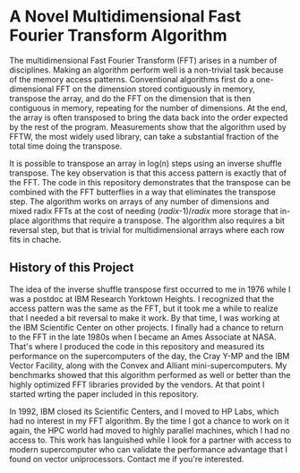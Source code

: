 # A Novel Multidimensional Fast Fourier Transform Algorithm

The multidimensional Fast Fourier Transform (FFT) arises in a number of disciplines.  Making an algorithm perform well is a non-trivial task because of the memory access patterns.  Conventional algorithms first do a one-dimensional FFT on the dimension stored contiguously in memory, transpose the array, and do the FFT on the dimension that is then contiguous in memory, repeating for the number of dimensions.  At the end, the array is often transposed to bring the data back into the order expected by the rest of the program.  Measurements show that the algorithm used by FFTW, the most widely used library, can take a substantial fraction of the total time doing the transpose.

It is possible to transpose an array in log(n) steps using an inverse shuffle transpose.  The key observation is that this access pattern is exactly that of the FFT.  The code in this repository demonstrates that the transpose can be combined with the FFT butterflies in a way that eliminates the transpose step.  The algorithm works on arrays of any number of dimensions and mixed radix FFTs at the cost of needing (_radix_-1)/_radix_ more storage that in-place algorithms that require a transpose.  The algorithm also requires a bit reversal step, but that is trivial for multidimensional arrays where each row fits in chache.

## History of this Project

The idea of the inverse shuffle transpose first occurred to me in 1976 while I was a postdoc at IBM Research Yorktown Heights.  I recognized that the access pattern was the same as the FFT, but it took me a while to realize that I needed a bit reversal to make it work.  By that time, I was working at the IBM Scientific Center on other projects.  I finally had a chance to return to the FFT in the late 1980s when I became an Ames Associate at NASA.  That's where I produced the code in this repository and measured its performance on the supercomputers of the day, the Cray Y-MP and the IBM Vector Facility, along with the Convex and Alliant mini-supercomputers.  My benchmarks showed that this algorithm performed as well or better than the highly optimized FFT libraries provided by the vendors.  At that point I started wrting the paper included in this repository.

In 1992, IBM closed its Scientific Centers, and I moved to HP Labs, which had no interest in my FFT algorithm.  By the time I got a chance to work on it again, the HPC world had moved to highly parallel machines, which I had no access to.  This work has languished while I look for a partner with access to modern supercomputer who can validate the performance advantage that I found on vector uniprocessors.  Contact me if you're interested.
